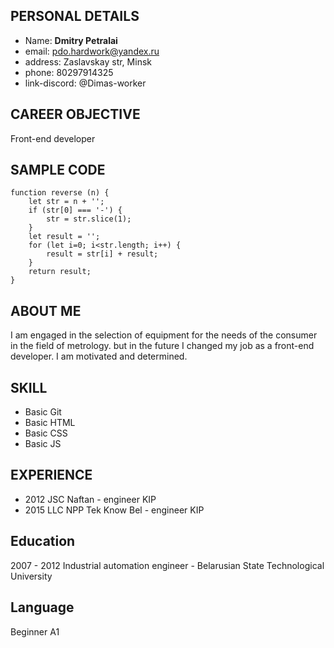 ## PERSONAL DETAILS
* Name: **Dmitry Petralai**
* email: [pdo.hardwork@yandex.ru](pdo.hardwork@yandex.ru)
* address: Zaslavskay str, Minsk
* phone: 80297914325
* link-discord: @Dimas-worker
## CAREER OBJECTIVE
Front-end developer
## SAMPLE CODE
```
function reverse (n) {
    let str = n + '';
    if (str[0] === '-') {
        str = str.slice(1);
    }
    let result = '';
    for (let i=0; i<str.length; i++) {
        result = str[i] + result;
    }
    return result;
}
```
## ABOUT ME
I am engaged in the selection of equipment for the needs of the consumer in the field of metrology. but in the future I changed my job as a front-end developer. I am motivated and determined.
## SKILL
* Basic Git
* Basic HTML
* Basic CSS
* Basic JS
## EXPERIENCE
* 2012 JSC Naftan - engineer KIP
* 2015 LLC NPP Tek Know Bel - engineer KIP
## Education
2007 - 2012 Industrial automation engineer - Belarusian State Technological University
## Language
Beginner A1